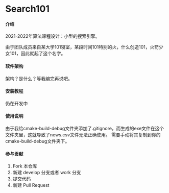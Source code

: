 # Search101

#### 介绍
2021-2022年算法课程设计：小型的搜索引擎。

由于团队成员来自某大学101寝室，某段时间101特别的火，什么创造101，火箭少女101，因此就起了这个名字。

#### 软件架构

架构？是什么？等我编完再说吧。

#### 安装教程

仍在开发中

#### 使用说明

由于我给cmake-build-debug文件夹添加了.gitignore，而生成的exe文件在这个文件夹里，这就导致了news.csv文件无法正确使用。
需要手动将其复制到你的cmake-build-debug文件夹下。

#### 参与贡献

1.  Fork 本仓库
2.  新建 develop 分支或者 work 分支
3.  提交代码
4.  新建 Pull Request

